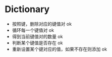 # Dictionary

- 按照键，删除对应的键值对  ok
- 循环每一个键值对  ok
- 得到当前键值对的数量 ok
- 判断某个键值是否存在  ok
- 重新设置某个键对应的值，如果不存在则添加  ok